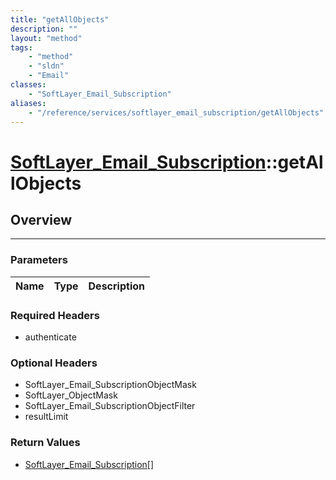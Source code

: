 ```yaml
---
title: "getAllObjects"
description: ""
layout: "method"
tags:
    - "method"
    - "sldn"
    - "Email"
classes:
    - "SoftLayer_Email_Subscription"
aliases:
    - "/reference/services/softlayer_email_subscription/getAllObjects"
---
```

# [SoftLayer_Email_Subscription](/reference/services/SoftLayer_Email_Subscription)::getAllObjects




## Overview 


-----

### Parameters 
|Name | Type | Description |
| --- | --- | --- |


### Required Headers
* authenticate


### Optional Headers
* SoftLayer_Email_SubscriptionObjectMask
* SoftLayer_ObjectMask
* SoftLayer_Email_SubscriptionObjectFilter
* resultLimit

### Return Values
* <a href='/reference/datatypes/SoftLayer_Email_Subscription'>SoftLayer_Email_Subscription[] </a>




